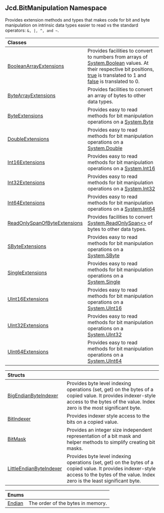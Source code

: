 ## Jcd.BitManipulation Namespace

Provides extension methods and types that makes code for bit and byte manipulation
on intrinsic data types easier to read vs the standard operators: `&, |, ^, and ~`.

| Classes | |
| :--- | :--- |
| [BooleanArrayExtensions](Jcd.BitManipulation.BooleanArrayExtensions.md 'Jcd.BitManipulation.BooleanArrayExtensions') | Provides facilities to convert to numbers from arrays of [System.Boolean](https://docs.microsoft.com/en-us/dotnet/api/System.Boolean 'System.Boolean') values. At their respective bit positions, [true](https://docs.microsoft.com/en-us/dotnet/csharp/language-reference/builtin-types/bool 'https://docs.microsoft.com/en-us/dotnet/csharp/language-reference/builtin-types/bool')  is translated to 1 and [false](https://docs.microsoft.com/en-us/dotnet/csharp/language-reference/builtin-types/bool 'https://docs.microsoft.com/en-us/dotnet/csharp/language-reference/builtin-types/bool') is translated to 0. |
| [ByteArrayExtensions](Jcd.BitManipulation.ByteArrayExtensions.md 'Jcd.BitManipulation.ByteArrayExtensions') | Provides facilities to convert an array of bytes to other data types. |
| [ByteExtensions](Jcd.BitManipulation.ByteExtensions.md 'Jcd.BitManipulation.ByteExtensions') | Provides easy to read methods for bit manipulation operations on a [System.Byte](https://docs.microsoft.com/en-us/dotnet/api/System.Byte 'System.Byte') |
| [DoubleExtensions](Jcd.BitManipulation.DoubleExtensions.md 'Jcd.BitManipulation.DoubleExtensions') | Provides easy to read methods for bit manipulation operations on a [System.Double](https://docs.microsoft.com/en-us/dotnet/api/System.Double 'System.Double') |
| [Int16Extensions](Jcd.BitManipulation.Int16Extensions.md 'Jcd.BitManipulation.Int16Extensions') | Provides easy to read methods for bit manipulation operations on a [System.Int16](https://docs.microsoft.com/en-us/dotnet/api/System.Int16 'System.Int16') |
| [Int32Extensions](Jcd.BitManipulation.Int32Extensions.md 'Jcd.BitManipulation.Int32Extensions') | Provides easy to read methods for bit manipulation operations on a [System.Int32](https://docs.microsoft.com/en-us/dotnet/api/System.Int32 'System.Int32') |
| [Int64Extensions](Jcd.BitManipulation.Int64Extensions.md 'Jcd.BitManipulation.Int64Extensions') | Provides easy to read methods for bit manipulation operations on a [System.Int64](https://docs.microsoft.com/en-us/dotnet/api/System.Int64 'System.Int64') |
| [ReadOnlySpanOfByteExtensions](Jcd.BitManipulation.ReadOnlySpanOfByteExtensions.md 'Jcd.BitManipulation.ReadOnlySpanOfByteExtensions') | Provides facilities to convert [System.ReadOnlySpan&lt;&gt;](https://docs.microsoft.com/en-us/dotnet/api/System.ReadOnlySpan-1 'System.ReadOnlySpan`1') of bytes to other data types. |
| [SByteExtensions](Jcd.BitManipulation.SByteExtensions.md 'Jcd.BitManipulation.SByteExtensions') | Provides easy to read methods for bit manipulation operations on a [System.SByte](https://docs.microsoft.com/en-us/dotnet/api/System.SByte 'System.SByte') |
| [SingleExtensions](Jcd.BitManipulation.SingleExtensions.md 'Jcd.BitManipulation.SingleExtensions') | Provides easy to read methods for bit manipulation operations on a [System.Single](https://docs.microsoft.com/en-us/dotnet/api/System.Single 'System.Single') |
| [UInt16Extensions](Jcd.BitManipulation.UInt16Extensions.md 'Jcd.BitManipulation.UInt16Extensions') | Provides easy to read methods for bit manipulation operations on a [System.UInt16](https://docs.microsoft.com/en-us/dotnet/api/System.UInt16 'System.UInt16') |
| [UInt32Extensions](Jcd.BitManipulation.UInt32Extensions.md 'Jcd.BitManipulation.UInt32Extensions') | Provides easy to read methods for bit manipulation operations on a [System.UInt32](https://docs.microsoft.com/en-us/dotnet/api/System.UInt32 'System.UInt32') |
| [UInt64Extensions](Jcd.BitManipulation.UInt64Extensions.md 'Jcd.BitManipulation.UInt64Extensions') | Provides easy to read methods for bit manipulation operations on a [System.UInt64](https://docs.microsoft.com/en-us/dotnet/api/System.UInt64 'System.UInt64') |

| Structs | |
| :--- | :--- |
| [BigEndianByteIndexer](Jcd.BitManipulation.BigEndianByteIndexer.md 'Jcd.BitManipulation.BigEndianByteIndexer') | Provides byte level indexing operations (set, get) on the bytes of a copied value. It provides indexer-style access to the bytes of the value. Index zero is the most significant byte. |
| [BitIndexer](Jcd.BitManipulation.BitIndexer.md 'Jcd.BitManipulation.BitIndexer') | Provides indexer style access to the bits on a copied value. |
| [BitMask](Jcd.BitManipulation.BitMask.md 'Jcd.BitManipulation.BitMask') | Provides an integer size independent representation of a bit mask and helper methods to simplify creating bit masks. |
| [LittleEndianByteIndexer](Jcd.BitManipulation.LittleEndianByteIndexer.md 'Jcd.BitManipulation.LittleEndianByteIndexer') | Provides byte level indexing operations (set, get) on the bytes of a copied value. It provides indexer-style access to the bytes of the value. Index zero is the least significant byte. |

| Enums | |
| :--- | :--- |
| [Endian](Jcd.BitManipulation.Endian.md 'Jcd.BitManipulation.Endian') | The order of the bytes in memory. |
